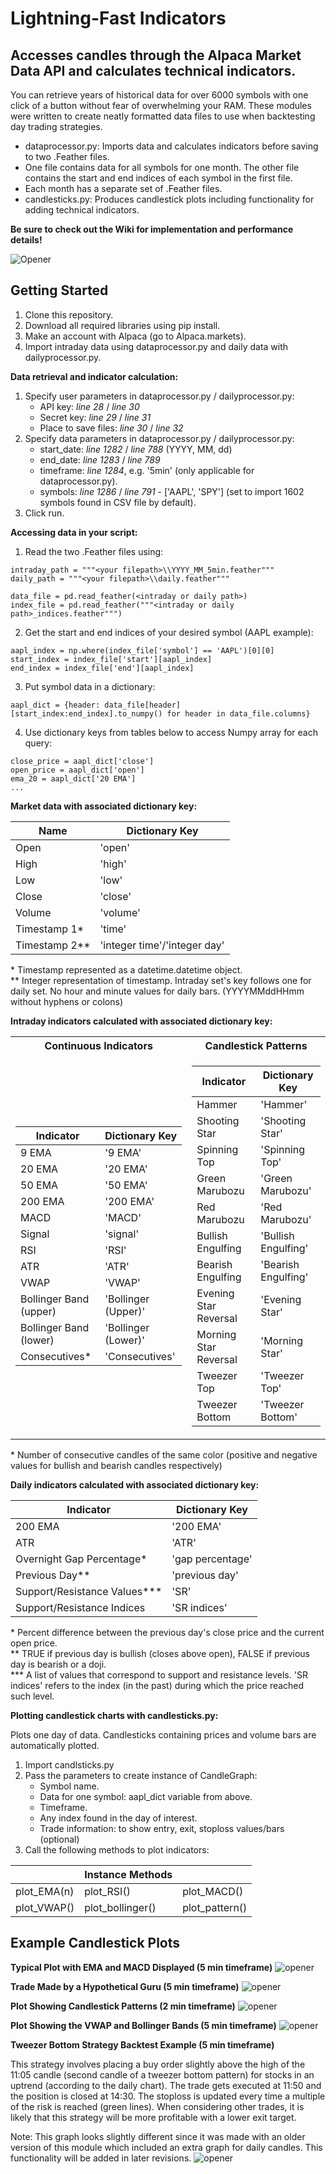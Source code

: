 # Lightning-Fast Indicators

## Accesses candles through the Alpaca Market Data API and calculates technical indicators.

You can retrieve years of historical data for over 6000 symbols with one click of a button without fear of overwhelming your RAM. These modules were written to create neatly formatted data files to use when backtesting day trading strategies. 
- dataprocessor.py: Imports data and calculates indicators before saving to two .Feather files. 
- One file contains data for all symbols for one month. The other file contains the start and end indices of each symbol in the first file.
- Each month has a separate set of .Feather files. 
- candlesticks.py: Produces candlestick plots including functionality for adding technical indicators.

**Be sure to check out the Wiki for implementation and performance details!**

![Opener](img/Banner2.JPG)

## Getting Started

1) Clone this repository.
2) Download all required libraries using pip install.
3) Make an account with Alpaca (go to Alpaca.markets).
4) Import intraday data using dataprocessor.py and daily data with dailyprocessor.py.

**Data retrieval and indicator calculation:**

1) Specify user parameters in dataprocessor.py / dailyprocessor.py:
    - API key: *line 28* / *line 30*
    - Secret key: *line 29* / *line 31*
    - Place to save files: *line 30* / *line 32*
2) Specify data parameters in dataprocessor.py / dailyprocessor.py:
    - start_date: *line 1282* / *line 788* (YYYY, MM, dd) 
    - end_date: *line 1283* / *line 789*
    - timeframe: *line 1284*, e.g. '5min' (only applicable for dataprocessor.py).
    - symbols: *line 1286* / *line 791* - ['AAPL', 'SPY'] (set to import 1602 symbols found in CSV file by default).
3) Click run.

**Accessing data in your script:**

1) Read the two .Feather files using:

```
intraday_path = """<your filepath>\\YYYY_MM_5min.feather"""
daily_path = """<your filepath>\\daily.feather"""

data_file = pd.read_feather(<intraday or daily path>)
index_file = pd.read_feather("""<intraday or daily path>_indices.feather""")
```
2) Get the start and end indices of your desired symbol (AAPL example):
```
aapl_index = np.where(index_file['symbol'] == 'AAPL')[0][0]
start_index = index_file['start'][aapl_index]
end_index = index_file['end'][aapl_index]
```
 3) Put symbol data in a dictionary:
```
aapl_dict = {header: data_file[header][start_index:end_index].to_numpy() for header in data_file.columns}
```
4) Use dictionary keys from tables below to access Numpy array for each query:
```
close_price = aapl_dict['close']
open_price = aapl_dict['open']
ema_20 = aapl_dict['20 EMA']
...
```
**Market data with associated dictionary key:**

|Name| Dictionary Key|
|---|---|
|Open| 'open'|
|High| 'high'|
|Low| 'low'|
|Close| 'close'|
|Volume| 'volume'|
|Timestamp 1*| 'time'|
|Timestamp 2**| 'integer time'/'integer day'|

\* Timestamp represented as a datetime.datetime object. \
\** Integer representation of timestamp. Intraday set's key follows one for daily set. No hour and minute values for daily bars. (YYYYMMddHHmm without hyphens or colons)

**Intraday indicators calculated with associated dictionary key:**

<table>
<tr><th> Continuous Indicators </th><th> Candlestick Patterns </th></tr>
<tr><td>

| Indicator | Dictionary Key |
|-----------|----|
|9 EMA | '9 EMA'|
|20 EMA | '20 EMA'|
|50 EMA | '50 EMA'|
|200 EMA| '200 EMA'|
|MACD | 'MACD'|
|Signal| 'signal'|
|RSI| 'RSI'|
|ATR| 'ATR'|
|VWAP| 'VWAP'|
|Bollinger Band (upper)| 'Bollinger (Upper)'|
|Bollinger Band (lower)| 'Bollinger (Lower)'|
|Consecutives*| 'Consecutives'|


</td><td>

| Indicator | Dictionary Key |
|-----------|----|
|Hammer| 'Hammer'|
|Shooting Star| 'Shooting Star'|
|Spinning Top| 'Spinning Top'|
|Green Marubozu| 'Green Marubozu'|
|Red Marubozu| 'Red Marubozu'|
|Bullish Engulfing| 'Bullish Engulfing'|
|Bearish Engulfing| 'Bearish Engulfing'|
|Evening Star Reversal| 'Evening Star'|
|Morning Star Reversal| 'Morning Star'|
|Tweezer Top| 'Tweezer Top'|
|Tweezer Bottom| 'Tweezer Bottom'|

</td></tr> </table>

\* Number of consecutive candles of the same color (positive and negative values for bullish and bearish candles respectively) 

**Daily indicators calculated with associated dictionary key:**

|Indicator| Dictionary Key|
|---|---|
|200 EMA| '200 EMA'|
|ATR| 'ATR'|
|Overnight Gap Percentage* | 'gap percentage'|
|Previous Day** | 'previous day'|
|Support/Resistance Values***| 'SR'|
|Support/Resistance Indices|'SR indices'|

\* Percent difference between the previous day's close price and the current open price. \
\** TRUE if previous day is bullish (closes above open), FALSE if previous day is bearish or a doji. \
\*** A list of values that correspond to support and resistance levels. 'SR indices' refers to the index (in the past) during which the price reached such level.

**Plotting candlestick charts with candlesticks.py:**

Plots one day of data. Candlesticks containing prices and volume bars are automatically plotted.

1) Import candlsticks.py
2) Pass the parameters to create instance of CandleGraph:
    - Symbol name.
    - Data for one symbol: aapl_dict variable from above.
    - Timeframe.
    - Any index found in the day of interest.
    - Trade information: to show entry, exit, stoploss values/bars (optional)
3) Call the following methods to plot indicators:

|| Instance Methods | |
|------|-----|--------|
|plot_EMA(n)| plot_RSI()| plot_MACD()|
|plot_VWAP()| plot_bollinger()| plot_pattern()|

## Example Candlestick Plots

**Typical Plot with EMA and MACD Displayed (5 min timeframe)**
![opener](img/EMA%20MACD.JPG)

**Trade Made by a Hypothetical Guru (5 min timeframe)**
![opener](img/Example%20Trade.JPG)

**Plot Showing Candlestick Patterns (2 min timeframe)**
![opener](img/Candlesticks.JPG)

**Plot Showing the VWAP and Bollinger Bands (5 min timeframe)**
![opener](img/VWAP%20Bollinger%20RSI.JPG)

**Tweezer Bottom Strategy Backtest Example (5 min timeframe)**

This strategy involves placing a buy order slightly above the high of the 11:05 candle (second candle of a tweezer bottom pattern) for stocks in an uptrend (according to the daily chart). The trade gets executed at 11:50 and the position is closed at 14:30. The stoploss is updated every time a multiple of the risk is reached (green lines). When considering other trades, it is likely that this strategy will be more profitable with a lower exit target.

Note: This graph looks slightly different since it was made with an older version of this module which included an extra graph for daily candles. This functionality will be added in later revisions.
![opener](img/RealExampleTrade.JPG)
